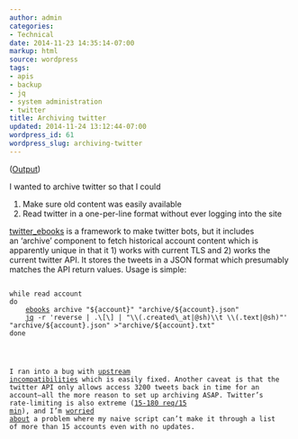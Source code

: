 ```yaml
---
author: admin
categories:
- Technical
date: 2014-11-23 14:35:14-07:00
markup: html
source: wordpress
tags:
- apis
- backup
- jq
- system administration
- twitter
title: Archiving twitter
updated: 2014-11-24 13:12:44-07:00
wordpress_id: 61
wordpress_slug: archiving-twitter
---
```

([Output](https://za3k.com/~twitter_archive/))

I wanted to archive twitter so that I could

1.  Make sure old content was easily available
2.  Read twitter in a one-per-line format without ever logging into the site

[twitter\_ebooks](https://github.com/mispy/twitter_ebooks) is a framework to make twitter bots, but it includes an ‘archive’ component to fetch historical account content which is apparently unique in that it 1) works with current TLS and 2) works the current twitter API. It stores the tweets in a JSON format which presumably matches the API return values. Usage is simple:

<pre><code>
while read account
do
    <a href="https://github.com/mispy/twitter_ebooks">ebooks</a> archive "${account}" "archive/${account}.json"
    <a href="http://stedolan.github.io/jq/">jq</a> -r 'reverse | .\[\] | "\\(.created\_at|@sh)\\t \\(.text|@sh)"' "archive/${account}.json" >"archive/${account}.txt"
done <accounts.txt
</code></pre>

I ran into a bug with [upstream incompatibilities](https://github.com/mispy/twitter_ebooks/issues/34) which is easily fixed. Another caveat is that the twitter API only allows access 3200 tweets back in time for an account–all the more reason to set up archiving ASAP. Twitter’s rate-limiting is also extreme ([15-180 req/15 min](https://dev.twitter.com/rest/public/rate-limiting)), and I’m [worried about](https://github.com/mispy/twitter_ebooks/issues/37) a problem where my naive script can’t make it through a list of more than 15 accounts even with no updates.

